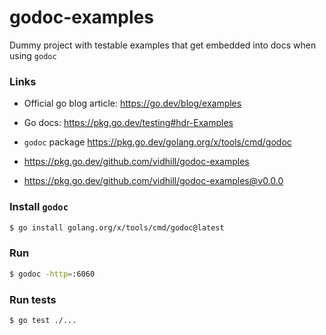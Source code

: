 # godoc-examples

Dummy project with testable examples that get embedded into docs when using `godoc`

### Links

- Official go blog article: https://go.dev/blog/examples
- Go docs: https://pkg.go.dev/testing#hdr-Examples
- `godoc` package https://pkg.go.dev/golang.org/x/tools/cmd/godoc

- https://pkg.go.dev/github.com/vidhill/godoc-examples
- https://pkg.go.dev/github.com/vidhill/godoc-examples@v0.0.0

### Install `godoc`

```bash
$ go install golang.org/x/tools/cmd/godoc@latest
```

### Run

```bash
$ godoc -http=:6060
```

### Run tests

```bash
$ go test ./...
```
